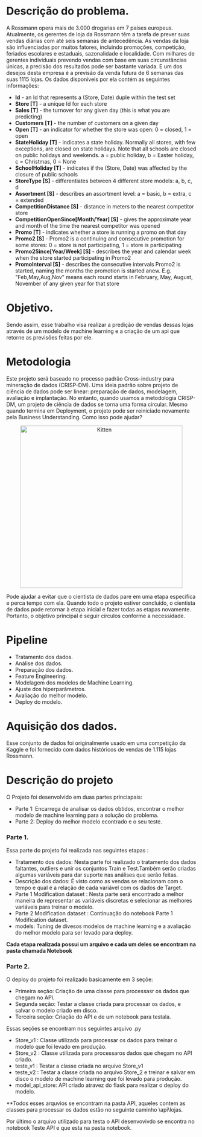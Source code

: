 # Descrição do problema.
 
A Rossmann opera mais de 3.000 drogarias em 7 países europeus. Atualmente, os gerentes de loja da Rossmann têm a tarefa de prever suas vendas diárias com até seis semanas de antecedência. As vendas da loja são influenciadas por muitos fatores, incluindo promoções, competição, feriados escolares e estaduais, sazonalidade e localidade. Com milhares de gerentes individuais prevendo vendas com base em suas circunstâncias únicas, a precisão dos resultados pode ser bastante variada. E um dos desejos desta empresa é a previsão da venda futura de 6 semanas das suas 1115 lojas. Os dados disponíveis por ela contém as seguintes informações: 
 
* **Id** - an Id that represents a (Store, Date) duple within the test set
* **Store [T]** - a unique Id for each store
* **Sales [T]** - the turnover for any given day (this is what you are predicting)
* **Customers [T]** - the number of customers on a given day
* **Open [T]** - an indicator for whether the store was open: 0 = closed, 1 = open
* **StateHoliday [T]** - indicates a state holiday. Normally all stores, with few exceptions, are closed on state holidays. Note that all schools are closed on public holidays and weekends. a = public holiday, b = Easter holiday, c = Christmas, 0 = None
* **SchoolHoliday [T]** - indicates if the (Store, Date) was affected by the closure of public schools
* **StoreType [S]** - differentiates between 4 different store models: a, b, c, d
* **Assortment [S]** - describes an assortment level: a = basic, b = extra, c = extended
* **CompetitionDistance [S]** - distance in meters to the nearest competitor store
* **CompetitionOpenSince[Month/Year] [S]** - gives the approximate year and month of the time the nearest competitor was opened
* **Promo [T]** - indicates whether a store is running a promo on that day
* **Promo2 [S]** - Promo2 is a continuing and consecutive promotion for some stores: 0 = store is not participating, 1 = store is participating
* **Promo2Since[Year/Week] [S]** - describes the year and calendar week when the store started participating in Promo2
* **PromoInterval [S]** - describes the consecutive intervals Promo2 is started, naming the months the promotion is started anew. E.g. "Feb,May,Aug,Nov" means each round starts in February, May, August, November of any given year for that store
 
# Objetivo.
 
Sendo assim, esse trabalho visa realizar a predição de vendas dessas lojas através de um modelo de machine learning e a criação de um api que retorne as previsões feitas por ele.  
 
# Metodologia
 
Este projeto será baseado no processo padrão Cross-industry para mineração de dados (CRISP-DM). Uma ideia padrão sobre projeto de ciência de dados pode ser linear: preparação de dados, modelagem, avaliação e implantação. No entanto, quando usamos a metodologia CRISP-DM, um projeto de ciência de dados se torna uma forma circular. Mesmo quando termina em Deployment, o projeto pode ser reiniciado novamente pela Business Understanding. Como isso pode ajudar?
 
 
<p align="center">
    <img src="https://upload.wikimedia.org/wikipedia/commons/b/b9/CRISP-DM_Process_Diagram.png" alt="Kitten" title="A cute kitten" width="430" height="430" />
</p>
 
Pode ajudar a evitar que o cientista de dados pare em uma etapa específica e perca tempo com ela. Quando todo o projeto estiver concluído, o cientista de dados pode retornar à etapa inicial e fazer todas as etapas novamente. Portanto, o objetivo principal é seguir círculos conforme a necessidade. 
 
# Pipeline
 
* Tratamento dos dados.
* Análise dos dados.
* Preparação dos dados.
* Feature Engineering.
* Modelagem dos modelos de Machine Learning.
* Ajuste dos hiperparâmetros.
* Avaliação do melhor modelo. 
* Deploy do modelo.
 
# Aquisição dos dados.
 
Esse conjunto de dados foi originalmente usado em uma competição da Kaggle e foi fornecido com dados históricos de vendas de 1.115 lojas Rossmann. 
 
# Descrição do projeto

O Projeto foi desenvolvido em duas partes princiapais:

* Parte 1: Encarrega de analisar os dados obtidos, encontrar o melhor modelo de machine learning para a solução do problema.
* Parte 2: Deploy do melhor modelo econtrado e o seu teste. 

 
### Parte 1.
Essa parte do projeto foi realizada nas seguintes etapas :
* Tratamento dos dados: Nesta parte foi realizado o tratamento dos dados faltantes, outliers e unir os conjuntos Train e Test.Também serão criadas algumas variáveis para dar suporte nas análises que serão feitas.
* Descrição dos dados: É visto como as vendas se relacionam com o tempo e qual é a relação de cada variável com os dados de Target.
* Parte 1 Modification dataset : Nesta parte será encontrado a melhor maneira de representar as variáveis discretas e selecionar as melhores variáveis para treinar o modelo.
* Parte 2 Modification dataset : Continuação do notebook Parte 1 Modification dataset.
* models: Tuning de divesos modelos de machine learning e a avaliação do melhor modelo para ser levado para deploy.
 
**Cada etapa realizada possui um arquivo e cada um deles se encontram na pasta chamada Notebook**
 
### Parte 2.

O deploy do projeto foi realizado basicamente em 3 seçõe:
* Primeira seção: Criação de uma classe para processasr os dados que chegam no API.
* Segunda seção: Testar a classe criada para processar os dados, e salvar o modelo criado em disco.
* Terceira seção: Criação do API e de um notebook para testala.

Essas seções se encontram nos seguintes arquivo .py

* Store_v1 : Classe utilizada para processar os dados para treinar o modelo que foi levado em produção.
* Store_v2 : Classe utilizada para processaros dados que chegam no API criado.
* teste_v1 : Testar a classe criada no arquivo Store_v1
* teste_v2 : Testar a classe criada no arquivo Store_2 e treinar e salvar em disco o modelo de machine learning que foi levado para produção.
* model_api_store: API criado atravez do flask para realizar o deploy do modelo.

**Todos esses arquvios se encontram na pasta API, aqueles contem as classes para processar os dados estão no seguinte caminho \api\lojas.

Por último o arquivo utilizado para testa o API desenvovivdo se encontra no notebook Teste API e que esta na pasta notebook.
 
 
 
 
 
 
 
 
 
